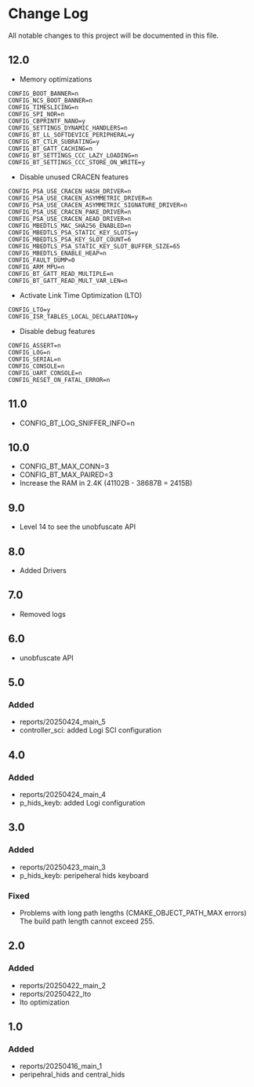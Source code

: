 # Change Log
All notable changes to this project will be documented in this file.


## 12.0
 - Memory optimizations
```
CONFIG_BOOT_BANNER=n
CONFIG_NCS_BOOT_BANNER=n
CONFIG_TIMESLICING=n
CONFIG_SPI_NOR=n
CONFIG_CBPRINTF_NANO=y
CONFIG_SETTINGS_DYNAMIC_HANDLERS=n
CONFIG_BT_LL_SOFTDEVICE_PERIPHERAL=y
CONFIG_BT_CTLR_SUBRATING=y
CONFIG_BT_GATT_CACHING=n
CONFIG_BT_SETTINGS_CCC_LAZY_LOADING=n
CONFIG_BT_SETTINGS_CCC_STORE_ON_WRITE=y
```

  - Disable unused CRACEN features
```
CONFIG_PSA_USE_CRACEN_HASH_DRIVER=n
CONFIG_PSA_USE_CRACEN_ASYMMETRIC_DRIVER=n
CONFIG_PSA_USE_CRACEN_ASYMMETRIC_SIGNATURE_DRIVER=n
CONFIG_PSA_USE_CRACEN_PAKE_DRIVER=n
CONFIG_PSA_USE_CRACEN_AEAD_DRIVER=n
CONFIG_MBEDTLS_MAC_SHA256_ENABLED=n
CONFIG_MBEDTLS_PSA_STATIC_KEY_SLOTS=y
CONFIG_MBEDTLS_PSA_KEY_SLOT_COUNT=6
CONFIG_MBEDTLS_PSA_STATIC_KEY_SLOT_BUFFER_SIZE=65
CONFIG_MBEDTLS_ENABLE_HEAP=n
CONFIG_FAULT_DUMP=0
CONFIG_ARM_MPU=n
CONFIG_BT_GATT_READ_MULTIPLE=n
CONFIG_BT_GATT_READ_MULT_VAR_LEN=n
```

- Activate Link Time Optimization (LTO)
```
CONFIG_LTO=y
CONFIG_ISR_TABLES_LOCAL_DECLARATION=y
```

  - Disable debug features
```
CONFIG_ASSERT=n
CONFIG_LOG=n
CONFIG_SERIAL=n
CONFIG_CONSOLE=n
CONFIG_UART_CONSOLE=n
CONFIG_RESET_ON_FATAL_ERROR=n
```

## 11.0
- CONFIG_BT_LOG_SNIFFER_INFO=n

## 10.0
- CONFIG_BT_MAX_CONN=3
- CONFIG_BT_MAX_PAIRED=3
- Increase the RAM in 2.4K  (41102B - 38687B = 2415B)

## 9.0
- Level 14 to see the unobfuscate API

## 8.0
- Added Drivers

## 7.0
- Removed logs

## 6.0
- unobfuscate API

## 5.0

### Added
- reports/20250424_main_5
- controller_sci: added Logi SCI configuration 
  
## 4.0

### Added
- reports/20250424_main_4
- p_hids_keyb: added Logi configuration 

## 3.0

### Added
- reports/20250423_main_3
- p_hids_keyb: peripeheral hids keyboard 
  
### Fixed
- Problems with long path lengths (CMAKE_OBJECT_PATH_MAX errors)
The build path length cannot exceed 255.


## 2.0

### Added
- reports/20250422_main_2
- reports/20250422_lto
- lto optimization

## 1.0

### Added
- reports/20250416_main_1
- peripehral_hids and central_hids  




